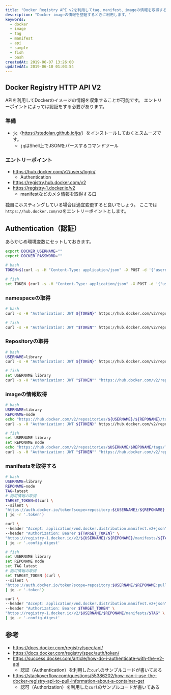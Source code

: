 ```yaml
---
title: "Docker Registry API v2を利用してtag、manifest、imageの情報を取得する"
description: "Docker imageの情報を整理するときに利用します。"
keywords:
  - docker
  - image
  - tag
  - manifest
  - api
  - sample
  - fish
  - bash
createdAt: 2019-06-07 13:26:00
updatedAt: 2019-06-10 01:03:54
---
```


## Docker Registry HTTP API V2

APIを利用してDockerのイメージの情報を収集することが可能です。
エントリーポイントによっては認証をする必要があります。

### 準備

* `jq`（<https://stedolan.github.io/jq/>）をインストールしておくとスムーズです。
    * `jq`はShell上でJSONをパースするコマンドツール

### エントリーポイント

* https://hub.docker.com/v2/users/login/
    * Authentication
* https://registry.hub.docker.com/v2
* https://registry-1.docker.io/v2
    * manifestなどのメタ情報を取得する口

独自にホスティングしている場合は適宜変更すると良いでしょう。
ここでは`https://hub.docker.com/v2`をエントリーポイントとします。

## Authentication（認証）

あらかじめ環境変数にセットしておきます。

```bash
export DOCKER_USERNAME=""
export DOCKER_PASSWORD=""
```

```bash
# bash
TOKEN=$(curl -s -H "Content-Type: application/json" -X POST -d '{"username": "'${DOCKER_USERNAME}'", "password": "'${DOCKER_PASSWORD}'"}' https://hub.docker.com/v2/users/login/ | jq -r .token)

# fish
set TOKEN (curl -s -H "Content-Type: application/json" -X POST -d '{"username": "'$DOCKER_USERNAME'", "password": "'$DOCKER_PASSWORD'"}' https://hub.docker.com/v2/users/login/ | jq -r .token)
```

### namespaceの取得

```bash
# bash
curl -s -H "Authorization: JWT ${TOKEN}" https://hub.docker.com/v2/repositories/namespaces/ | jq -r '.namespaces|.[]'

# fish
curl -s -H "Authorization: JWT "$TOKEN"" https://hub.docker.com/v2/repositories/namespaces/ | jq -r '.namespaces|.[]'

```

### Repositoryの取得

```bash
# bash
USERNAME=library
curl -s -H "Authorization: JWT ${TOKEN}" https://hub.docker.com/v2/repositories/${USERNAME}/?page_size=10000 | jq -r '.results|.[]|.name'

# fish
set USERNAME library
curl -s -H "Authorization: JWT "$TOKEN"" "https://hub.docker.com/v2/repositories/$USERNAME/?page_size=10000" | jq -r '.results|.[]|.name'

```

### imageの情報取得

```bash
# bash
USERNAME=library
REPONAME=node
echo "https://hub.docker.com/v2/repositories/${USERNAME}/${REPONAME}/tags/?page_size=10000"
curl -s -H "Authorization: JWT ${TOKEN}" https://hub.docker.com/v2/repositories/${USERNAME}/${REPONAME}/tags/?page_size=10000

# fish
set USERNAME library
set REPONAME node
echo "https://hub.docker.com/v2/repositories/$USERNAME/$REPONAME/tags/?page_size=10000"
curl -s -H "Authorization: JWT "$TOKEN"" "https://hub.docker.com/v2/repositories/$USERNAME/$REPONAME/tags/?page_size=10000"

```

### manifestsを取得する

```bash
# bash
USERNAME=library
REPONAME=node
TAG=latest
# 認可情報の取得
TARGET_TOKEN=$(curl \
--silent \
"https://auth.docker.io/token?scope=repository:${USERNAME}/${REPONAME}:pull&service=registry.docker.io" \
| jq -r '.token')

curl \
--header "Accept: application/vnd.docker.distribution.manifest.v2+json" \
--header "Authorization: Bearer ${TARGET_TOKEN}" \
"https://registry-1.docker.io/v2/${USERNAME}/${REPONAME}/manifests/${TAG}" \
| jq -r '.config.digest'

```

```bash
# fish
set USERNAME library
set REPONAME node
set TAG latest
# 認可情報の取得
set TARGET_TOKEN (curl \
--silent \
"https://auth.docker.io/token?scope=repository:$USERNAME/$REPONAME:pull&service=registry.docker.io" \
| jq -r '.token')

curl \
--header "Accept: application/vnd.docker.distribution.manifest.v2+json" \
--header "Authorization: Bearer $TARGET_TOKEN" \
"https://registry-1.docker.io/v2/$USERNAME/$REPONAME/manifests/$TAG" \
| jq -r '.config.digest'

```

## 参考

* https://docs.docker.com/registry/spec/api/
* https://docs.docker.com/registry/spec/auth/token/
* https://success.docker.com/article/how-do-i-authenticate-with-the-v2-api
  * 認証（Authentication）を利用した`curl`のサンプルコードが書いてある
* https://stackoverflow.com/questions/55386202/how-can-i-use-the-docker-registry-api-to-pull-information-about-a-container-get
  * 認可（Authorization）を利用した`curl`のサンプルコードが書いてある
